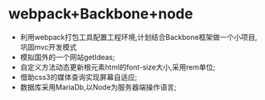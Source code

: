 # webpack+Backbone+node
- 利用webpack打包工具配置工程环境,计划结合Backbone框架做一个小项目,巩固mvc开发模式
- 模拟国外的一个网站getIdeas;
- 自定义方法动态更新根元素html的font-size大小,采用rem单位;
- 借助css3的媒体查询实现屏幕自适应;
- 数据库采用MariaDb,以Node为服务器端操作语言;